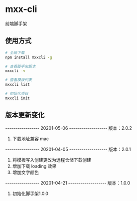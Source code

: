 # mxx-cli

前端脚手架

## 使用方式

```bash
# 全局下载
npm install mxxcli -g

# 查看脚手架版本
mxxcli -v

# 查看模板列表
mxxcli list

# 初始化项目
mxxcli init
```

## 版本更新变化

-----------------  20201-05-06 -------------------
版本：2.0.2

1. 下载地址兼容 mac

-----------------  20201-04-05 -------------------
版本：2.0.1

1. 将模板写入创建更改为远程仓储下载创建
2. 增加下载 loading 效果
3. 增加文字颜色

-----------------  20201-04-21 -------------------
版本：1.0.0

1. 初始化脚手架1.0.0
